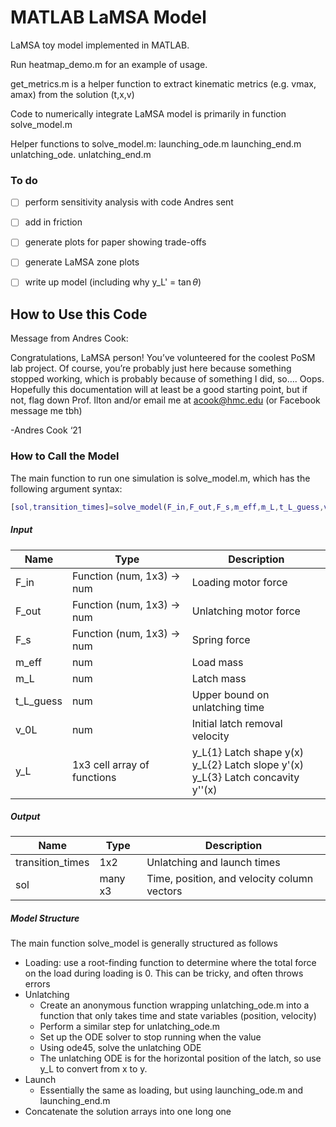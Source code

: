 # MATLAB LaMSA Model

LaMSA toy model implemented in MATLAB. 

Run heatmap_demo.m for an example of usage.

get_metrics.m is a helper function to extract kinematic metrics (e.g. vmax, amax) from the solution (t,x,v)


Code to numerically integrate LaMSA model is primarily in function solve_model.m

Helper functions to solve_model.m:
launching_ode.m
launching_end.m
unlatching_ode.
unlatching_end.m


### To do

- [ ] perform sensitivity analysis with code Andres sent
- [ ] add in friction
- [ ] generate plots for paper showing trade-offs
- [ ] generate LaMSA zone plots
- [ ] write up model (including why y_L' = $\tan \theta$)


## How to Use this Code

Message from Andres Cook:

Congratulations, LaMSA person! You’ve volunteered for the coolest PoSM lab project. Of course, you’re probably just here because something stopped working, which is probably because of something I did, so…. Oops. Hopefully this documentation will at least be a good starting point, but if not, flag down Prof. Ilton and/or email me at acook@hmc.edu (or Facebook message me tbh)

-Andres Cook ‘21

### How to Call the Model
The main function to run one simulation is solve_model.m, which has the following argument syntax:

``` matlab
[sol,transition_times]=solve_model(F_in,F_out,F_s,m_eff,m_L,t_L_guess,v_0L,y_L)
```

##### Input

Name	|            Type           	| Description
----- | --------------------------- | -----------------
F_in	| Function (num, 1x3) -> num	| Loading motor force
F_out	| Function (num, 1x3) -> num	| Unlatching motor force
F_s	  | Function (num, 1x3) -> num	| Spring force
m_eff |           	num	            |   Load mass
m_L	  |             num	            |  Latch mass
t_L_guess |	        num	            | Upper bound on unlatching time
v_0L  |	            num	            | Initial latch removal velocity
y_L	  | 1x3 cell array of functions | y_L{1}	Latch shape y(x) <br> y_L{2} Latch slope y'(x) <br> y_L{3} Latch concavity y''(x)

##### Output

Name              |	Type      |	Description
---------------   | --------  | ---------------------------
transition_times	|  1x2	    | Unlatching and launch times
sol	              |  many x3	| Time, position, and velocity column vectors

##### Model Structure
The main function solve_model is generally structured as follows
+ Loading: use a root-finding function to determine where the total force on the load during loading is 0. This can be tricky, and often throws errors
+ Unlatching
  + Create an anonymous function wrapping unlatching_ode.m into a function that only takes time and state variables (position, velocity)
  + Perform a similar step for unlatching_ode.m
  + Set up the ODE solver to stop running when the value
  + Using ode45, solve the unlatching ODE
  + The unlatching ODE is for the horizontal position of the latch, so use y_L to convert from x to y.
+ Launch
  + Essentially the same as loading, but using launching_ode.m and launching_end.m
+ Concatenate the solution arrays into one long one
